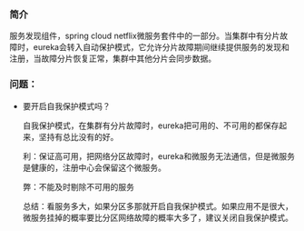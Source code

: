 ### 简介

服务发现组件，spring cloud netflix微服务套件中的一部分。当集群中有分片故障时，eureka会转入自动保护模式，它允许分片故障期间继续提供服务的发现和注册，当故障分片恢复正常，集群中其他分片会同步数据。



### 问题：

- 要开启自我保护模式吗？

  自我保护模式，在集群有分片故障时，eureka把可用的、不可用的都保存起来，坚持有总比没有的好。

  利：保证高可用，把网络分区故障时，eureka和微服务无法通信，但是微服务是健康的，注册中心会保留这个微服务。

  弊：不能及时剔除不可用的服务

  总结：看服务多大，如果分区多那就开启自我保护模式。如果应用不是很大，微服务挂掉的概率要比分区网络故障的概率大多了，建议关闭自我保护模式。